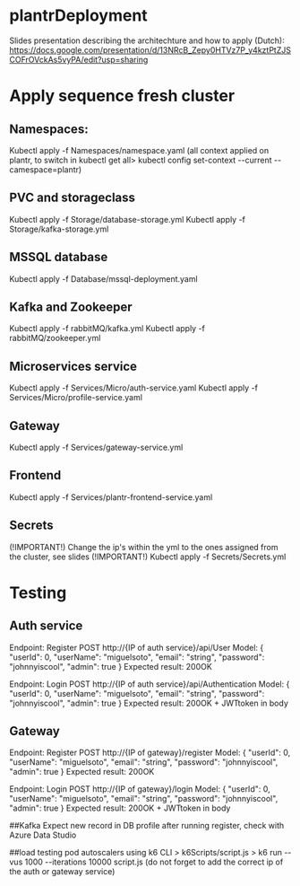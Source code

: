 # plantrDeployment

Slides presentation describing the architechture and how to apply (Dutch): https://docs.google.com/presentation/d/13NRcB_Zepy0HTVz7P_y4kztPtZJSCOFrOVckAs5vyPA/edit?usp=sharing

# Apply sequence fresh cluster

##  Namespaces:
Kubectl apply -f Namespaces/namespace.yaml
(all context applied on plantr, to switch in kubectl get all> kubectl config set-context --current --camespace=plantr)

##  PVC and storageclass
Kubectl apply -f Storage/database-storage.yml
Kubectl apply -f Storage/kafka-storage.yml

##  MSSQL database 
Kubectl apply -f Database/mssql-deployment.yaml

##  Kafka and Zookeeper
Kubectl apply -f rabbitMQ/kafka.yml
Kubectl apply -f rabbitMQ/zookeeper.yml

##  Microservices service
Kubectl apply -f Services/Micro/auth-service.yaml
Kubectl apply -f Services/Micro/profile-service.yaml

##  Gateway
Kubectl apply -f Services/gateway-service.yml

##  Frontend 
Kubectl apply -f Services/plantr-frontend-service.yaml

##  Secrets
(!IMPORTANT!) Change the ip's within the yml to the ones assigned from the cluster, see slides (!IMPORTANT!)
Kubectl apply -f Secrets/Secrets.yml

# Testing

## Auth service
Endpoint: Register
POST http://{IP of auth service}/api/User
Model:
{
  "userId": 0,
  "userName": "miguelsoto",
  "email": "string",
  "password": "johnnyiscool",
  "admin": true
}
Expected result: 200OK

Endpoint: Login
POST http://{IP of auth service}/api/Authentication
Model:
{
  "userId": 0,
  "userName": "miguelsoto",
  "email": "string",
  "password": "johnnyiscool",
  "admin": true
}
Expected result: 200OK + JWTtoken in body

## Gateway
Endpoint: Register
POST http://{IP of gateway}/register
Model:
{
  "userId": 0,
  "userName": "miguelsoto",
  "email": "string",
  "password": "johnnyiscool",
  "admin": true
}
Expected result: 200OK

Endpoint: Login
POST http://{IP of gateway}/login
Model:
{
  "userId": 0,
  "userName": "miguelsoto",
  "email": "string",
  "password": "johnnyiscool",
  "admin": true
}
Expected result: 200OK + JWTtoken in body

##Kafka
Expect new record in DB profile after running register, check with Azure Data Studio

##load testing pod autoscalers
using k6 CLI > k6Scripts/script.js > k6 run --vus 1000 --iterations 10000 script.js (do not forget to add the correct ip of the auth or gateway service)
